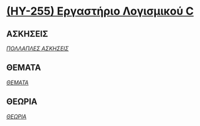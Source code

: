 # [(ΗΥ-255) Εργαστήριο Λογισμικού C](http://www.csd.uoc.gr/~hy255/)

## ΑΣΚΗΣΕΙΣ
_[ΠΟΛΛΑΠΛΕΣ ΑΣΚΗΣΕΙΣ](https://github.com/keybraker/Computer-Science-Department-Wiki/tree/master/ΜΑΘΗΜΑΤΑ/ΗΥ-255/ΑΣΚΗΣΕΙΣ)_ 

## ΘΕΜΑΤΑ
_[ΘΕΜΑΤΑ](https://github.com/keybraker/Computer-Science-Department-Wiki/tree/master/ΜΑΘΗΜΑΤΑ/ΗΥ-255/ΘΕΜΑΤΑ)_

## ΘΕΩΡΙΑ
_[ΘΕΩΡΙΑ](https://github.com/keybraker/Computer-Science-Department-Wiki/tree/master/ΜΑΘΗΜΑΤΑ/ΗΥ-255/ΘΕΩΡΙΑ)_ 

